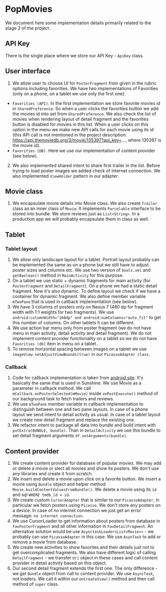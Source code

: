 # PopMovies
We document here some implementation details primarily related to the stage 2 of the project.

## API Key
There is the single place where we store our API Key - `ApiKey` class.

## User interface
1. We allow user to choose UI for `PosterFragment` from given in the rubric options including favorities. We have two implementations of Favorities (only on a phone, on a tablet we use only the first one):
  * `Favorities (API)`. In the first implementation we store favorite movies id in `SharedPreference`. So when a user clicks the favorities button we add the movies id into set from `SharedPreference`. We also check the list of movies when rendering layout of detail fragment and the favorities button is disabled for movies in this list. When a user clicks on this option in the menu we make new API calls for each movie using its id (this API call is not mentioned in the project description: https://api.themoviedb.org/3/movie/135397?api_key=..., where 135397 is the movie id).
  * `Favorities (DB)`. Here we use our implementation of content provider (see below).
2. We also implemented shared intent to share first trailer in the list. Before trying to load poster images we added check of internet connection. We also implemented `ViewHolder` pattern in our adapter.

## Movie class
1. We encapsulate movie details into Movie class. We also create `Trailer` class as an inner class of `Movie`. It implements `Parcelable` interface to be stored into bundle. We store reviews just as `List<String>`. In a production app we will probably encapsulate them in class as well.


## Tablet 
### Tablet layout
1. We allow only landscape layout for a tablet. Portrait layout probably can be implemented the same as on a phone but we still have to adjust poster sizes and columns etc. We use two version of `bools.xml` and `getBoolean()` method in `MainActivity` for this purpose. 
2. On a tablet we use static + dynamic fragments for main activity (for `PosterFragment` and `DetailFragment`). On a phone we had a static detail fragment. Now it's also dynamic. To define layout we check if we have a container for dynamic fragment. We also define member variable `mTwoPane` that is used in callback implementation (see below).
3. We have 3 columns of posters only on Nexus 7 (480 dp for fragment width with 1:1 weights for two fragments). We use `android:columnWidth="160dp" and android:numColumns="auto_fit"` to get this number of columns. On other tablets it can be different.
4. We use action bar menu only from poster fragment (we do not have menu in main activity, detail activity and detail fragment). We do not implement content provider functionality on a tablet so we do not have `Favorities (db)` item in menu on a tablet. 
5. To remove horizontal spacing between images on a tablet we use `imageView.setAdjustViewBounds(true)` in our `PicassoAdapter class`. 

### Callback
1. Code for callback implementation is taken from [android site](http://developer.android.com/training/basics/fragments/communicating.html). It's basically the same that is used in Sunshine. We use Movie as a parameter in callback method. We call `mCallback.onPosterSelected(mMovie)` inside `onPostExecute()` method of our background task to fetch trailers and reviews. 
2. We use `mTwoPane` member variable in callback implementation to distinguish between one and two pane layouts. In case of a phone layout we send intent to detail activity as usual. In case of a tablet layout we create new detail fragment and replace the existing one.
3. We refactor intent to package all data into bundle and build intent with `putExtra(BUNDLE, bundle)`. Than in `DetailActivity` we use this bundle to set detail fragment arguments `df.setArguments(bundle)`.

## Content provider
1. We create content provider for database of popular movies. We may add or delete a movie or slect all movies and show its posters. We don't use any libraries and create it from scratch.
2. We insert and delete a movie upon click on a favorite button. We insert a movie using `Bundle` object and helper method `Movie.buildContentValuesFromBundle()`. We delete a movie using its `id` and sql `WHERE tmdb_id = id`.
3. We create custom `CursorAdapter` that is similar to our `PicassoAdapter`, in particular we fetch posters using `Picasso`. We don't store any posters on a device. In case of no internet connection we just get an error message: `no internet connection`. 
4. We use CursorLoader to get information about posters from database in `FavPosterFragment` and all other information in `FavDetailFragment`. An alternative solution would be use `AsynctaskLoader<List<Movie>>` - we probably can use `PicassoAdapter` in this case. We use `AsynTask` to add or remove a movie from database.
5. We create new activities to show favorites and their details just not to get overcomplicated fragments. We also have different logic of calling `DetailFragment` - we transfer `Uri` object in these cases and call content provider in detail activity based on this object.
6. Our second detail fragment extends the first one. The only difference - we get `Bundle` object from call to content provider. We use `AsyncTask`, not loaders. We call it within our `onCreateView()` method and then call method of `super` class. 
